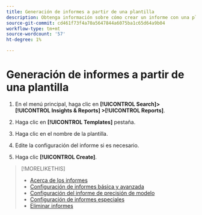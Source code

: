 ```yaml
---
title: Generación de informes a partir de una plantilla
description: Obtenga información sobre cómo crear un informe con una plantilla de informe.
source-git-commit: cd461f73f4a70a5647844a6075ba1c65d64a9b04
workflow-type: tm+mt
source-wordcount: '57'
ht-degree: 1%

---
```


# Generación de informes a partir de una plantilla

1. En el menú principal, haga clic en **[!UICONTROL Search]> [!UICONTROL Insights & Reports] >[!UICONTROL Reports]**.

1. Haga clic en **[!UICONTROL Templates]** pestaña.

1. Haga clic en el nombre de la plantilla.

1. Edite la configuración del informe si es necesario.

1. Haga clic **[!UICONTROL Create]**.

>[!MORELIKETHIS]
>
>* [Acerca de los informes](/help/search-social-commerce/reports/report-about.md)
>* [Configuración de informes básica y avanzada](/help/search-social-commerce/reports/management/basic-advanced/basic-advanced-report-settings.md)
>* [Configuración del informe de precisión de modelo](/help/search-social-commerce/reports/management/model-accuracy/model-accuracy-report-settings.md)
>* [Configuración de informes especiales](/help/search-social-commerce/reports/management/specialty/specialty-report-settings.md)
>* [Eliminar informes](/help/search-social-commerce/reports/management/report-delete.md)

